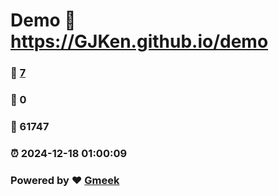 # Demo :link: https://GJKen.github.io/demo 
### :page_facing_up: [7](https://GJKen.github.io/demo/tag.html) 
### :speech_balloon: 0 
### :hibiscus: 61747 
### :alarm_clock: 2024-12-18 01:00:09 
### Powered by :heart: [Gmeek](https://github.com/Meekdai/Gmeek)
